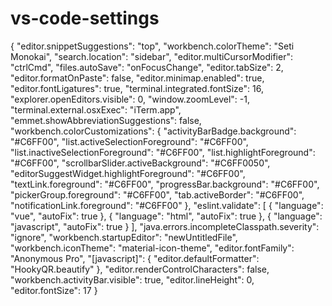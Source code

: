 # vs-code-settings
{
"editor.snippetSuggestions": "top",
"workbench.colorTheme": "Seti Monokai",
"search.location": "sidebar",
"editor.multiCursorModifier": "ctrlCmd",
"files.autoSave": "onFocusChange",
"editor.tabSize": 2,
"editor.formatOnPaste": false,
"editor.minimap.enabled": true,
"editor.fontLigatures": true,
"terminal.integrated.fontSize": 16,
"explorer.openEditors.visible": 0,
"window.zoomLevel": -1,
"terminal.external.osxExec": "iTerm.app",
"emmet.showAbbreviationSuggestions": false,
"workbench.colorCustomizations": {
"activityBarBadge.background": "#C6FF00",
"list.activeSelectionForeground": "#C6FF00",
"list.inactiveSelectionForeground": "#C6FF00",
"list.highlightForeground": "#C6FF00",
"scrollbarSlider.activeBackground": "#C6FF0050",
"editorSuggestWidget.highlightForeground": "#C6FF00",
"textLink.foreground": "#C6FF00",
"progressBar.background": "#C6FF00",
"pickerGroup.foreground": "#C6FF00",
"tab.activeBorder": "#C6FF00",
"notificationLink.foreground": "#C6FF00"
},
"eslint.validate": [
{
"language": "vue",
"autoFix": true
},
{
"language": "html",
"autoFix": true
},
{
"language": "javascript",
"autoFix": true
}
],
"java.errors.incompleteClasspath.severity": "ignore",
"workbench.startupEditor": "newUntitledFile",
"workbench.iconTheme": "material-icon-theme",
"editor.fontFamily": "Anonymous Pro",
"[javascript]": {
"editor.defaultFormatter": "HookyQR.beautify"
},
"editor.renderControlCharacters": false,
"workbench.activityBar.visible": true,
"editor.lineHeight": 0,
"editor.fontSize": 17
}
